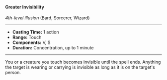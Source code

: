 #### Greater Invisibility
*4th-level illusion* (Bard, Sorcerer, Wizard)
___
- **Casting Time:** 1 action
- **Range:** Touch
- **Components:** V, S
- **Duration:** Concentration, up to 1 minute
---
You or a creature you touch becomes invisible until the spell ends. Anything the target is wearing or carrying is invisible as long as it is on the target's person.